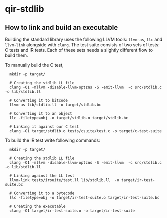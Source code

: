 # qir-stdlib

## How to link and build an executable

Building the standard library uses the following LLVM tools: `llvm-as`, `llc` and `llvm-link` alongside with `clang`. The test suite consists of two sets of tests: C tests and IR tests. Each of these sets needs a slightly different flow to build them.

To manually build the C test,

```
  mkdir -p target/

  # Creating the stdlib LL file
  clang -O1 -mllvm -disable-llvm-optzns -S -emit-llvm  -c src/stdlib.c -o lib/stdlib.ll

  # Converting it to bitcode
  llvm-as lib/stdlib.ll -o target/stdlib.bc

  # Converting it to an object
  llc -filetype=obj -o target/stdlib.o target/stdlib.bc

  # Linking it against our C test
  clang -O1 target/stdlib.o tests/csuite/test.c -o target/c-test-suite
```

To build the IR test write following commands:

```
  mkdir -p target/

  # Creating the stdlib LL file
  clang -O1 -mllvm -disable-llvm-optzns -S -emit-llvm  -c src/stdlib.c -o lib/stdlib.ll

  # Linking against the LL test
  llvm-link tests/irsuite/test.ll lib/stdlib.ll  -o target/ir-test-suite.bc

  # Converting it to a bytecode
  llc -filetype=obj -o target/ir-test-suite.o target/ir-test-suite.bc

  # Creating the executable
  clang -O1 target/ir-test-suite.o -o target/ir-test-suite
```
